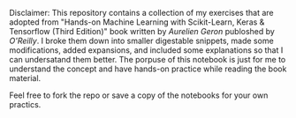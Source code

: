 Disclaimer: This repository contains a collection of my exercises that are adopted from "Hands-on Machine Learning with Scikit-Learn, Keras & Tensorflow (Third Edition)" book written by _Aurelien Geron_ publoshed by _O'Reilly_. I broke them down into smaller digestable snippets, made some modifications, added expansions, and included some explanations so that I can undersatand them better. The porpuse of this notebook is just for me to understand the concept and have hands-on practice while reading the book material.

Feel free to fork the repo or save a copy of the notebooks for your own practics. 

